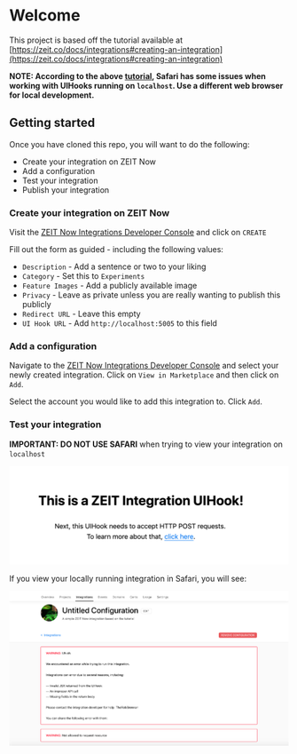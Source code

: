 # Welcome

This project is based off the tutorial available at [https://zeit.co/docs/integrations#creating-an-integration](https://zeit.co/docs/integrations#creating-an-integration)

**NOTE: According to the above [tutorial](https://zeit.co/docs/integrations#creating-an-integration), Safari has some issues when working with UIHooks running on `localhost`. Use a different web browser for local development.**

## Getting started

Once you have cloned this repo, you will want to do the following:

+ Create your integration on ZEIT Now
+ Add a configuration
+ Test your integration
+ Publish your integration

### Create your integration on ZEIT Now

Visit the [ZEIT Now Integrations Developer Console](https://zeit.co/dashboard/integrations/console) and click on `CREATE`

Fill out the form as guided - including the following values:

+ `Description` - Add a sentence or two to your liking
+ `Category` - Set this to `Experiments`
+ `Feature Images` - Add a publicly available image
+ `Privacy` - Leave as private unless you are really wanting to publish this publicly
+ `Redirect URL` - Leave this empty
+ `UI Hook URL` - Add `http://localhost:5005` to this field

### Add a configuration

Navigate to the [ZEIT Now Integrations Developer Console](https://zeit.co/dashboard/integrations/console) and select your newly created integration. Click on `View in Marketplace` and then click on `Add`.

Select the account you would like to add this integration to. Click `Add`.

### Test your integration

**IMPORTANT: DO NOT USE SAFARI** when trying to view your integration on `localhost`

![__images/safari-01.png](__images/safari-01.png)

If you view your locally running integration in Safari, you will see:

![__images/safari-02.png](__images/safari-02.png)
